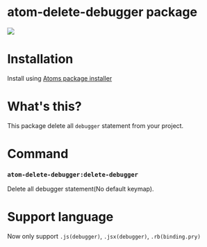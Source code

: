 # atom-delete-debugger package
![](https://user-images.githubusercontent.com/15260226/27250739-3d8b7db6-5371-11e7-9628-f55e2487bd0e.gif)

# Installation
Install using [Atoms package installer](http://flight-manual.atom.io/using-atom/sections/atom-packages/)

# What's this?
This package delete all `debugger` statement from your project.


# Command
### `atom-delete-debugger:delete-debugger`
Delete all debugger statement(No default keymap).

# Support language
Now only support `.js(debugger)`, `.jsx(debugger)`, `.rb(binding.pry)`
